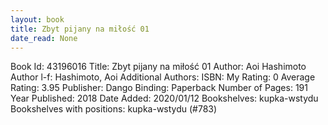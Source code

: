 ```yaml
---
layout: book
title: Zbyt pijany na miłość 01
date_read: None
---
```


Book Id: 43196016
Title: Zbyt pijany na miłość 01
Author: Aoi Hashimoto
Author l-f: Hashimoto, Aoi
Additional Authors: 
ISBN: 
My Rating: 0
Average Rating: 3.95
Publisher: Dango
Binding: Paperback
Number of Pages: 191
Year Published: 2018
Date Added: 2020/01/12
Bookshelves: kupka-wstydu
Bookshelves with positions: kupka-wstydu (#783)

